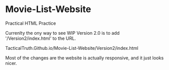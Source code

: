 # Movie-List-Website
Practical HTML Practice

Currenlty the ony way to see WIP Version 2.0 is to add '/Version2/index.html' to the URL.

TacticalTruth.Github.io/Movie-List-Website/Version2/index.html

Most of the changes are the website is actually responsive, and it just looks nicer.
